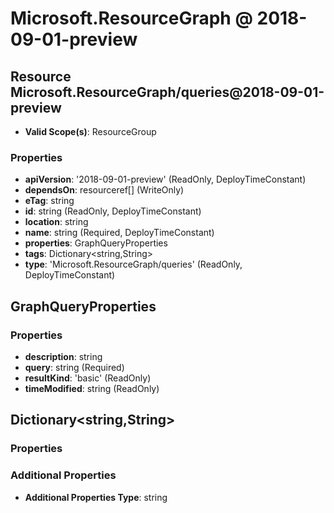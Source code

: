 # Microsoft.ResourceGraph @ 2018-09-01-preview

## Resource Microsoft.ResourceGraph/queries@2018-09-01-preview
* **Valid Scope(s)**: ResourceGroup
### Properties
* **apiVersion**: '2018-09-01-preview' (ReadOnly, DeployTimeConstant)
* **dependsOn**: resourceref[] (WriteOnly)
* **eTag**: string
* **id**: string (ReadOnly, DeployTimeConstant)
* **location**: string
* **name**: string (Required, DeployTimeConstant)
* **properties**: GraphQueryProperties
* **tags**: Dictionary<string,String>
* **type**: 'Microsoft.ResourceGraph/queries' (ReadOnly, DeployTimeConstant)

## GraphQueryProperties
### Properties
* **description**: string
* **query**: string (Required)
* **resultKind**: 'basic' (ReadOnly)
* **timeModified**: string (ReadOnly)

## Dictionary<string,String>
### Properties
### Additional Properties
* **Additional Properties Type**: string

